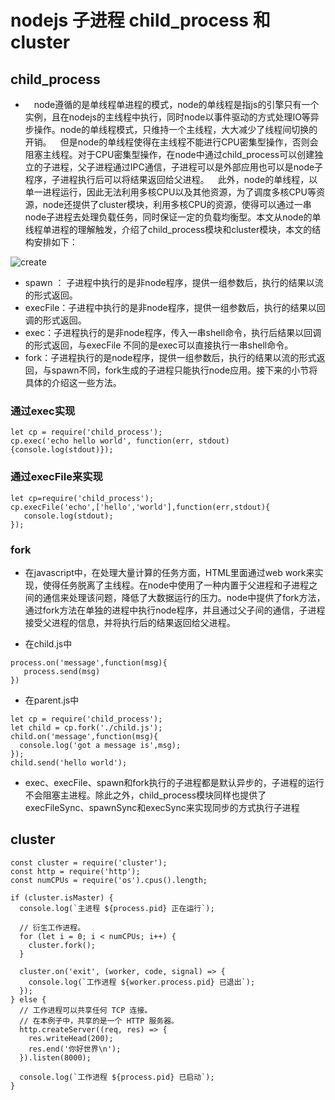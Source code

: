 # nodejs 子进程 child_process 和 cluster


## child_process

*   node遵循的是单线程单进程的模式，node的单线程是指js的引擎只有一个实例，且在nodejs的主线程中执行，同时node以事件驱动的方式处理IO等异步操作。node的单线程模式，只维持一个主线程，大大减少了线程间切换的开销。  但是node的单线程使得在主线程不能进行CPU密集型操作，否则会阻塞主线程。对于CPU密集型操作，在node中通过child_process可以创建独立的子进程，父子进程通过IPC通信，子进程可以是外部应用也可以是node子程序，子进程执行后可以将结果返回给父进程。  此外，node的单线程，以单一进程运行，因此无法利用多核CPU以及其他资源，为了调度多核CPU等资源，node还提供了cluster模块，利用多核CPU的资源，使得可以通过一串node子进程去处理负载任务，同时保证一定的负载均衡型。本文从node的单线程单进程的理解触发，介绍了child_process模块和cluster模块，本文的结构安排如下：


![create](/Occam-s-Razor.github.io/child_process.png)


* spawn ： 子进程中执行的是非node程序，提供一组参数后，执行的结果以流的形式返回。
* execFile：子进程中执行的是非node程序，提供一组参数后，执行的结果以回调的形式返回。
* exec：子进程执行的是非node程序，传入一串shell命令，执行后结果以回调的形式返回，与execFile
不同的是exec可以直接执行一串shell命令。
* fork：子进程执行的是node程序，提供一组参数后，执行的结果以流的形式返回，与spawn不同，fork生成的子进程只能执行node应用。接下来的小节将具体的介绍这一些方法。

### 通过exec实现

```
let cp = require('child_process');
cp.exec('echo hello world', function(err, stdout) {console.log(stdout)});
```

### 通过execFile来实现

```
let cp=require('child_process');
cp.execFile('echo',['hello','world'],function(err,stdout){
   console.log(stdout);
});
```
### fork

* 在javascript中，在处理大量计算的任务方面，HTML里面通过web work来实现，使得任务脱离了主线程。在node中使用了一种内置于父进程和子进程之间的通信来处理该问题，降低了大数据运行的压力。node中提供了fork方法，通过fork方法在单独的进程中执行node程序，并且通过父子间的通信，子进程接受父进程的信息，并将执行后的结果返回给父进程。

* 在child.js中

```
process.on('message',function(msg){
   process.send(msg)
})
```

* 在parent.js中

```
let cp = require('child_process');
let child = cp.fork('./child.js');
child.on('message',function(msg){
  console.log('got a message is',msg);
});
child.send('hello world');
```
* exec、execFile、spawn和fork执行的子进程都是默认异步的，子进程的运行不会阻塞主进程。除此之外，child_process模块同样也提供了execFileSync、spawnSync和execSync来实现同步的方式执行子进程

## cluster

```
const cluster = require('cluster');
const http = require('http');
const numCPUs = require('os').cpus().length;

if (cluster.isMaster) {
  console.log(`主进程 ${process.pid} 正在运行`);

  // 衍生工作进程。
  for (let i = 0; i < numCPUs; i++) {
    cluster.fork();
  }

  cluster.on('exit', (worker, code, signal) => {
    console.log(`工作进程 ${worker.process.pid} 已退出`);
  });
} else {
  // 工作进程可以共享任何 TCP 连接。
  // 在本例子中，共享的是一个 HTTP 服务器。
  http.createServer((req, res) => {
    res.writeHead(200);
    res.end('你好世界\n');
  }).listen(8000);

  console.log(`工作进程 ${process.pid} 已启动`);
}
```